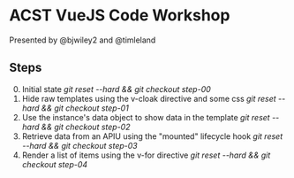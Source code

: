 # ACST VueJS Code Workshop

Presented by @bjwiley2 and @timleland

## Steps
0. Initial state *git reset --hard && git checkout step-00*
1. Hide raw templates using the v-cloak directive and some css *git reset --hard && git checkout step-01*
2. Use the instance's data object to show data in the template *git reset --hard && git checkout step-02*
3. Retrieve data from an APIU using the "mounted" lifecycle hook *git reset --hard && git checkout step-03*
4. Render a list of items using the v-for directive *git reset --hard && git checkout step-04*
